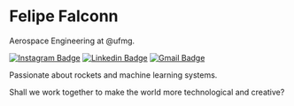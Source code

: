 # Felipe Falconn

Aerospace Engineering at @ufmg.

[![Instagram Badge](https://img.shields.io/badge/-@felipefalconn-8d5ef2?style=flat-square&labelColor=8d5ef2&logo=instagram&logoColor=black&link=https://instagram.com/felipefalconn)](https://instagram.com/felipefalconn) 
[![Linkedin Badge](https://img.shields.io/badge/-Felipe%20Falconn-8d5ef2?style=flat-square&logo=Linkedin&logoColor=black&link=https://www.linkedin.com/in/felipe-pereira-alves-6296041b0/)](https://www.linkedin.com/in/felipe-pereira-alves-6296041b0/) 
[![Gmail Badge](https://img.shields.io/badge/-felipealves0957%40gmail.com-8d5ef2?style=flat-square&logo=Gmail&logoColor=black&link=mailto:felipealves0957@gmail.com)](mailto:felipealves0957@gmail.com)

Passionate about rockets and machine learning systems.

Shall we work together to make the world more technological and creative?
